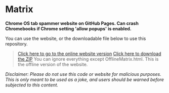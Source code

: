 # Matrix
**Chrome OS tab spammer website on GitHub Pages. Can crash Chromebooks if Chrome setting 'allow popups' is enabled.**

You can use the website, or the downloadable file below to use this repository.
> [Click here to go to the online website version](https://182exe.github.io/matrix)
> [Click here to download the ZIP](https://github.com/182exe/matrix/archive/refs/heads/main.zip) You can ignore everything except OfflineMatrix.html. This is the offline version of the website.

*Disclaimer: Please do not use this code or website for malicious purposes. This is only meant to be used as a joke, and users should be warned before subjected to this content.*
